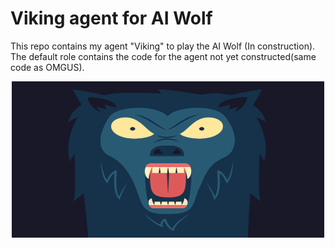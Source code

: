 # Viking agent for AI Wolf
This repo contains my agent "Viking" to play the AI Wolf  (In construction). The default role contains the code for the agent not yet constructed(same code as OMGUS).
<!-- 
![Viking](https://user-images.githubusercontent.com/46248768/122360495-0e6b4880-cf74-11eb-8d45-cdd57dde86b2.gif) -->
<!-- <img src="/Viking.gif" width="250" height="250"/> -->

<p align="center">
  <img width="500" height="250" src="/Viking.gif">
</p>
